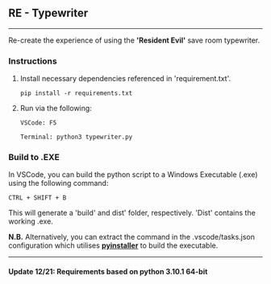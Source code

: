 ## RE - Typewriter
---

Re-create the experience of using the **'Resident Evil'** save room typewriter.
### Instructions
1. Install necessary dependencies referenced in 'requirement.txt'.
    ```
    pip install -r requirements.txt
    ```
1. Run via the following:
    ```
    VSCode: F5
    ```
    ```
    Terminal: python3 typewriter.py
    ```
### Build to .EXE

In VSCode, you can build the python script to a Windows Executable (.exe) using the following command:

```
CTRL + SHIFT + B
```

This will generate a 'build' and dist' folder, respectively. 'Dist' contains the working .exe.

**N.B.** Alternatively, you can extract the command in the .vscode/tasks.json configuration which utilises [**pyinstaller**](https://www.pyinstaller.org/) to build the executable.

---
#### **Update 12/21:** Requirements based on python 3.10.1 64-bit